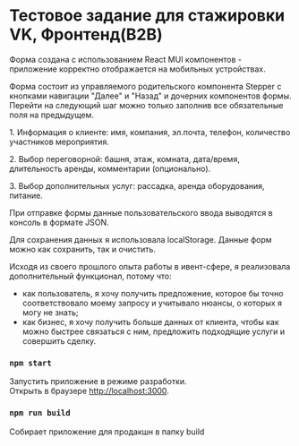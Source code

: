 # Тестовое задание для стажировки VK, Фронтенд(B2B) 

<p> Форма создана с использованием React MUI компонентов - приложение корректно отображается на мобильных устройствах. </p>
<p>Форма состоит из управляемого родительского компонента Stepper с кнопками навигации "Далее" и "Назад" и дочерних компонентов формы. Перейти на следующий шаг можно только заполнив все обязательные поля на предыдущем. </p>
<p>1. Информация о клиенте: имя, компания, эл.почта, телефон, количество участников мероприятия. </p>
<p>2. Выбор переговорной: башня, этаж, комната, дата/время, длительность аренды, комментарии (опционально).</p>
<p>3. Выбор дополнительных услуг: рассадка, аренда оборудования, питание. </p> 

<p> При отправке формы данные пользовательского ввода выводятся в консоль в формате JSON. </p> 
<p> Для сохранения данных я использовала localStorage. Данные форм можно как сохранить, так и очистить.  </p>

<p>Исходя из своего прошлого опыта работы в ивент-сфере, я реализовала дополнительный функционал, потому что:
  <ul>
      <li> как пользователь, я хочу получить предложение, которое бы точно соответствовало моему запросу и учитывало нюансы, о которых я могу не знать; </li>
        <li> как бизнес, я хочу получить больше данных от клиента, чтобы как можно быстрее связаться с ним, предложить подходящие услуги и совершить сделку.</li>
    </ul>
</p>
  
### `npm start`

Запустить приложение в режиме разработки.\
Открыть в браузере [http://localhost:3000](http://localhost:3000).

### `npm run build`

Собирает приложение для продакшн в папку build

